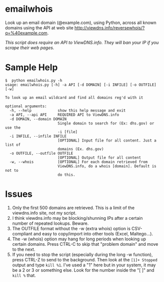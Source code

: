# emailwhois
Look up an email domain (@example.com), using Python, across all known domains using the API at web site http://viewdns.info/reversewhois/?q=%40example.com.

*This script does require an API to ViewDNS.info. They will ban your IP if you scrape their web pages.*

# Sample Help
```
$  python emailwhois.py -h
usage: emailwhois.py [-h] -a API [-d DOMAIN] [-i INFILE] [-o OUTFILE] [-w]

To look up an email wildcard and find all domains reg'd with it

optional arguments:
  -h, --help            show this help message and exit
  -a API, --api API     REQUIRED API to ViewDNS.info
  -d DOMAIN, --domain DOMAIN
                        Single domain to search for (Ex: dhs.gov) or use the
                        -i [file]
  -i INFILE, --infile INFILE
                        [OPTIONAL] Input file for all content. Just a list of
                        domains (Ex. dhs.gov)
  -o OUTFILE, --outfile OUTFILE
                        [OPTIONAL] Output file for all content
  -w, --whois           [OPTIONAL] For each domain retrieved from
                        ViewDNS.info, do a whois [domain]. Default is not to
                        do this.

```

# Issues
1. Only the first 500 domains are retrieved. This is a limit of the viewdns.info site, not my script.
2. I think viewdns.info may be blocking/shunning IPs after a certain number of repeated lookups. Beware.
3. The OUTFILE format without the -w (extra whois) option is CSV-compliant and easy to copy/import into other tools (Excel, Maltego...).
4. The -w (whois) option may hang for long periods when looking up certain domains. Press CTRL-C to skip that "problem domain" and move to the next.
5. If you need to stop the script (especially during the long -w function), press CTRL-Z to send to the background. Then look at the ```[1]+ Stopped``` output and type ```kill %1```. I've used a "1" here but in your system, it may be a 2 or 3 or something else. Look for the number inside the "[ ]" and ```kill %``` that.

